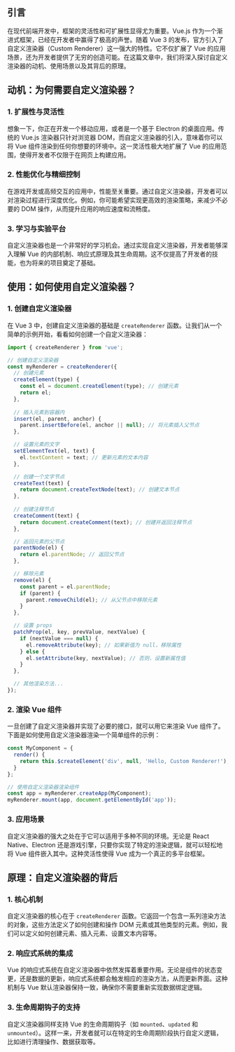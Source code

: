 ## 引言

在现代前端开发中，框架的灵活性和可扩展性显得尤为重要。Vue.js 作为一个渐进式框架，已经在开发者中赢得了极高的声誉。随着 Vue 3 的发布，官方引入了自定义渲染器（Custom Renderer）这一强大的特性。它不仅扩展了 Vue 的应用场景，还为开发者提供了无穷的创造可能。在这篇文章中，我们将深入探讨自定义渲染器的动机、使用场景以及其背后的原理。

## 动机：为何需要自定义渲染器？

### 1. 扩展性与灵活性

想象一下，你正在开发一个移动应用，或者是一个基于 Electron 的桌面应用。传统的 Vue.js 渲染器只针对浏览器 DOM，而自定义渲染器的引入，意味着你可以将 Vue 组件渲染到任何你想要的环境中。这一灵活性极大地扩展了 Vue 的应用范围，使得开发者不仅限于在网页上构建应用。

### 2. 性能优化与精细控制

在游戏开发或高频交互的应用中，性能至关重要。通过自定义渲染器，开发者可以对渲染过程进行深度优化。例如，你可能希望实现更高效的渲染策略，来减少不必要的 DOM 操作，从而提升应用的响应速度和流畅度。

### 3. 学习与实验平台

自定义渲染器也是一个非常好的学习机会。通过实现自定义渲染器，开发者能够深入理解 Vue 的内部机制、响应式原理及其生命周期。这不仅提高了开发者的技能，也为将来的项目奠定了基础。

## 使用：如何使用自定义渲染器？

### 1. 创建自定义渲染器

在 Vue 3 中，创建自定义渲染器的基础是 `createRenderer` 函数。让我们从一个简单的示例开始，看看如何创建一个自定义渲染器：

```javascript
import { createRenderer } from 'vue';

// 创建自定义渲染器
const myRenderer = createRenderer({
  // 创建元素
  createElement(type) {
    const el = document.createElement(type); // 创建元素
    return el;
  },
  
  // 插入元素到容器内
  insert(el, parent, anchor) {
    parent.insertBefore(el, anchor || null); // 将元素插入父节点
  },

  // 设置元素的文字
  setElementText(el, text) {
    el.textContent = text; // 更新元素的文本内容
  },

  // 创建一个文字节点
  createText(text) {
    return document.createTextNode(text); // 创建文本节点
  },
  
  // 创建注释节点
  createComment(text) {
    return document.createComment(text); // 创建并返回注释节点
  },

  // 返回元素的父节点
  parentNode(el) {
    return el.parentNode; // 返回父节点
  },

  // 移除元素
  remove(el) {
    const parent = el.parentNode;
    if (parent) {
      parent.removeChild(el); // 从父节点中移除元素
    }
  },

  // 设置 props
  patchProp(el, key, prevValue, nextValue) {
    if (nextValue === null) {
      el.removeAttribute(key); // 如果新值为 null，移除属性
    } else {
      el.setAttribute(key, nextValue); // 否则，设置新属性值
    }
  },

  // 其他渲染方法...
});
```

### 2. 渲染 Vue 组件

一旦创建了自定义渲染器并实现了必要的接口，就可以用它来渲染 Vue 组件了。下面是如何使用自定义渲染器渲染一个简单组件的示例：

```javascript
const MyComponent = {
  render() {
    return this.$createElement('div', null, 'Hello, Custom Renderer!');
  }
};

// 使用自定义渲染器渲染组件
const app = myRenderer.createApp(MyComponent);
myRenderer.mount(app, document.getElementById('app'));
```

### 3. 应用场景

自定义渲染器的强大之处在于它可以适用于多种不同的环境。无论是 React Native、Electron 还是游戏引擎，只要你实现了特定的渲染逻辑，就可以轻松地将 Vue 组件嵌入其中。这种灵活性使得 Vue 成为一个真正的多平台框架。

## 原理：自定义渲染器的背后

### 1. 核心机制

自定义渲染器的核心在于 `createRenderer` 函数。它返回一个包含一系列渲染方法的对象，这些方法定义了如何创建和操作 DOM 元素或其他类型的元素。例如，我们可以定义如何创建元素、插入元素、设置文本内容等。

### 2. 响应式系统的集成

Vue 的响应式系统在自定义渲染器中依然发挥着重要作用。无论是组件的状态变更，还是数据的更新，响应式系统都会触发相应的渲染方法，从而更新界面。这种机制与 Vue 默认渲染器保持一致，确保你不需要重新实现数据绑定逻辑。

### 3. 生命周期钩子的支持

自定义渲染器同样支持 Vue 的生命周期钩子（如 `mounted`、`updated` 和 `unmounted`）。这样一来，开发者就可以在特定的生命周期阶段执行自定义逻辑，比如进行清理操作、数据获取等。